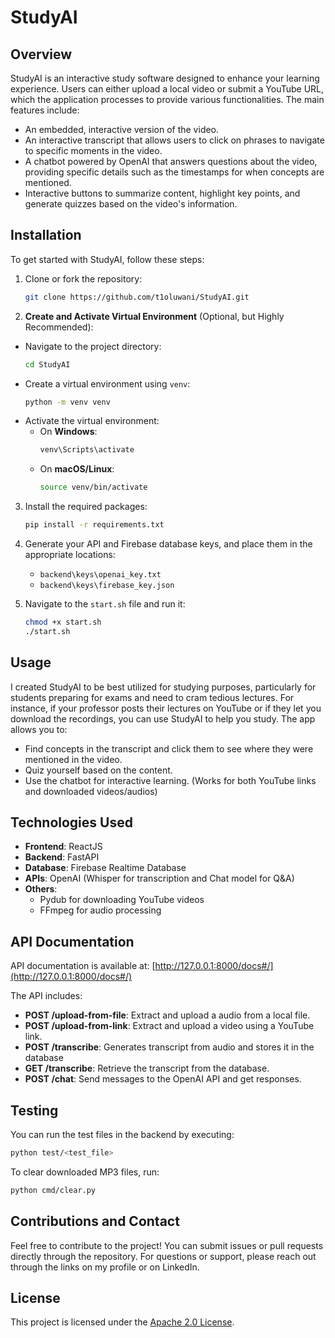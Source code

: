
# StudyAI

## Overview
StudyAI is an interactive study software designed to enhance your learning experience. Users can either upload a local video or submit a YouTube URL, which the application processes to provide various functionalities. The main features include:
- An embedded, interactive version of the video.
- An interactive transcript that allows users to click on phrases to navigate to specific moments in the video.
- A chatbot powered by OpenAI that answers questions about the video, providing specific details such as the timestamps for when concepts are mentioned.
- Interactive buttons to summarize content, highlight key points, and generate quizzes based on the video's information.

## Installation

To get started with StudyAI, follow these steps:

1. Clone or fork the repository:
   ```bash
   git clone https://github.com/t1oluwani/StudyAI.git
   ```
   
  2. **Create and Activate Virtual Environment** (Optional, but Highly Recommended):
   - Navigate to the project directory:
     ```bash
     cd StudyAI
     ```
   - Create a virtual environment using `venv`:
     ```bash
     python -m venv venv
     ```
   - Activate the virtual environment:
     - On **Windows**:
       ```bash
       venv\Scripts\activate
       ```
     - On **macOS/Linux**:
       ```bash
       source venv/bin/activate
       ```
3. Install the required packages:
   ```bash
   pip install -r requirements.txt
   ```

4. Generate your API and Firebase database keys, and place them in the appropriate locations:
   - `backend\keys\openai_key.txt`
   - `backend\keys\firebase_key.json`

5. Navigate to the `start.sh` file and run it:
   ```bash
   chmod +x start.sh
   ./start.sh
   ```

## Usage

I created StudyAI to be best utilized for studying purposes, particularly for students preparing for exams and need to cram tedious lectures. For instance, if your professor posts their lectures on YouTube or if they let you download the recordings, you can use StudyAI to help you study. The app allows you to:
- Find concepts in the transcript and click them to see where they were mentioned in the video.
- Quiz yourself based on the content.
- Use the chatbot for interactive learning.
(Works for both YouTube links and downloaded videos/audios)

## Technologies Used

- **Frontend**: ReactJS
- **Backend**: FastAPI
- **Database**: Firebase Realtime Database
- **APIs**: OpenAI (Whisper for transcription and Chat model for Q&A)
- **Others**: 
  - Pydub for downloading YouTube videos
  - FFmpeg for audio processing

## API Documentation

API documentation is available at: [http://127.0.0.1:8000/docs#/](http://127.0.0.1:8000/docs#/)

The API includes:
- **POST /upload-from-file**: Extract and upload a audio from a local file.
- **POST /upload-from-link**: Extract and upload a video using a YouTube link.
- **POST /transcribe**: Generates transcript from audio and stores it in the database
- **GET /transcribe**: Retrieve the transcript from the database.
- **POST /chat**: Send messages to the OpenAI API and get responses.

## Testing

You can run the test files in the backend by executing:
```bash
python test/<test_file>
```

To clear downloaded MP3 files, run:
```bash
python cmd/clear.py
```

## Contributions and Contact

Feel free to contribute to the project! You can submit issues or pull requests directly through the repository.
For questions or support, please reach out through the links on my profile or on LinkedIn.

## License

This project is licensed under the [Apache 2.0 License](http://www.apache.org/licenses/LICENSE-2.0).

